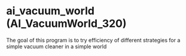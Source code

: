 # ai_vacuum_world (AI_VacuumWorld_320)
The goal of this program is to try efficiency of different strategies for a simple vacuum cleaner in a simple world
